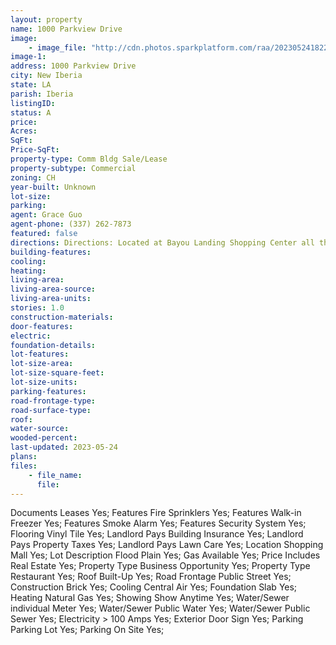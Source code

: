```yaml
---
layout: property
name: 1000 Parkview Drive
image:
    - image_file: "http://cdn.photos.sparkplatform.com/raa/20230524182205964361000000.jpg"
image-1:
address: 1000 Parkview Drive
city: New Iberia
state: LA
parish: Iberia
listingID: 
status: A
price: 
Acres: 
SqFt: 
Price-SqFt: 
property-type: Comm Bldg Sale/Lease
property-subtype: Commercial
zoning: CH
year-built: Unknown
lot-size: 
parking: 
agent: Grace Guo
agent-phone: (337) 262-7873
featured: false
directions: Directions: Located at Bayou Landing Shopping Center all the way to the river next to the Pavilion. 185 N Lewis St. in New Iberia.
building-features: 
cooling: 
heating: 
living-area: 
living-area-source: 
living-area-units: 
stories: 1.0
construction-materials: 
door-features: 
electric: 
foundation-details: 
lot-features: 
lot-size-area: 
lot-size-square-feet: 
lot-size-units: 
parking-features: 
road-frontage-type: 
road-surface-type: 
roof: 
water-source: 
wooded-percent: 
last-updated: 2023-05-24
plans: 
files:
    - file_name:
      file:
---
```

Documents	Leases	Yes;
Features	Fire Sprinklers	Yes;
Features	Walk-in Freezer	Yes;
Features	Smoke Alarm	Yes;
Features	Security System	Yes;
Flooring	Vinyl Tile	Yes;
Landlord Pays	Building Insurance	Yes;
Landlord Pays	Property Taxes	Yes;
Landlord Pays	Lawn Care	Yes;
Location	Shopping Mall	Yes;
Lot Description	Flood Plain	Yes;
Gas	Available	Yes;
Price Includes	Real Estate	Yes;
Property Type	Business Opportunity	Yes;
Property Type	Restaurant	Yes;
Roof	Built-Up	Yes;
Road Frontage	Public Street	Yes;
Construction	Brick	Yes;
Cooling	Central Air	Yes;
Foundation	Slab	Yes;
Heating	Natural Gas	Yes;
Showing	Show Anytime	Yes;
Water/Sewer	individual Meter	Yes;
Water/Sewer	Public Water	Yes;
Water/Sewer	Public Sewer	Yes;
Electricity	> 100 Amps	Yes;
Exterior	Door Sign	Yes;
Parking	Parking Lot	Yes;
Parking	On Site	Yes;


